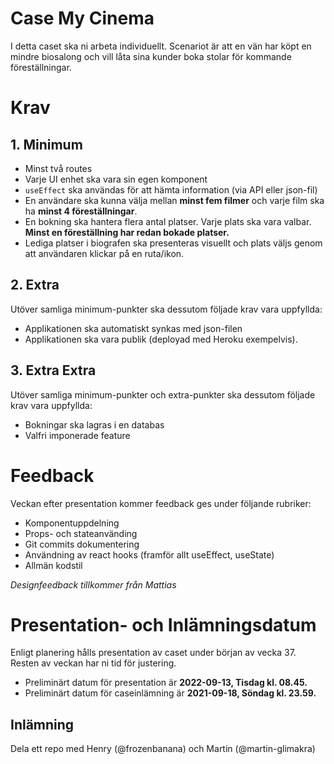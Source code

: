 # Case My Cinema
I detta caset ska ni arbeta individuellt. Scenariot är att en vän har köpt en mindre biosalong och vill låta sina kunder boka stolar för kommande föreställningar.


# Krav

## 1. Minimum
- Minst två routes
- Varje UI enhet ska vara sin egen komponent
- `useEffect` ska användas för att hämta information (via API eller json-fil)
- En användare ska kunna välja mellan **minst fem filmer** och varje film ska ha **minst 4 föreställningar**.
- En bokning ska hantera flera antal platser. Varje plats ska vara valbar. **Minst en föreställning har redan bokade platser.**
- Lediga platser i biografen ska presenteras visuellt och plats väljs genom att användaren klickar på en ruta/ikon.

## 2. Extra
Utöver samliga minimum-punkter ska dessutom följade krav vara uppfyllda:

- Applikationen ska automatiskt synkas med json-filen 
- Applikationen ska vara publik (deployad med Heroku exempelvis).

## 3. Extra Extra
Utöver samliga minimum-punkter och extra-punkter ska dessutom följade krav vara uppfyllda:

- Bokningar ska lagras i en databas
- Valfri imponerade feature

# Feedback
Veckan efter presentation kommer feedback ges under följande rubriker:

- Komponentuppdelning
- Props- och stateanvänding
- Git commits dokumentering
- Användning av react hooks (framför allt useEffect, useState)
- Allmän kodstil

*Designfeedback tillkommer från Mattias*

# Presentation- och Inlämningsdatum
Enligt planering hålls presentation av caset under början av vecka 37. Resten av veckan har ni tid för justering. 
- Preliminärt datum för presentation är **2022-09-13, Tisdag kl. 08.45.**
- Preliminärt datum för caseinlämning är **2021-09-18, Söndag kl. 23.59.**

## Inlämning
Dela ett repo med Henry (@frozenbanana) och Martin (@martin-glimakra) 
